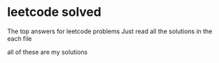 # leetcode solved
The top answers for leetcode problems 
Just read all the solutions in the each file


all of these are my solutions
